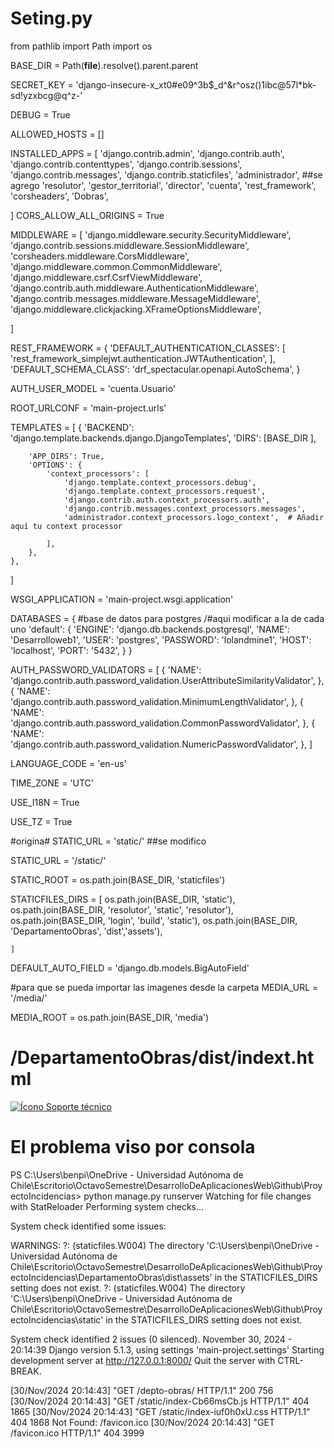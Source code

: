 # Seting.py 

from pathlib import Path
import os

BASE_DIR = Path(__file__).resolve().parent.parent



SECRET_KEY = 'django-insecure-x_xt0#e09^3b$_d^&r^osz()1ibc@57l*bk-sd!yzxbcg@q^z-'

DEBUG = True

ALLOWED_HOSTS = []




INSTALLED_APPS = [
    'django.contrib.admin',
    'django.contrib.auth',
    'django.contrib.contenttypes',
    'django.contrib.sessions',
    'django.contrib.messages',
    'django.contrib.staticfiles',
    'administrador', ##se agrego
    'resolutor',
    'gestor_territorial',
    'director',
    'cuenta',
    'rest_framework',
    'corsheaders',
    'Dobras',
    
]
CORS_ALLOW_ALL_ORIGINS = True

MIDDLEWARE = [
    'django.middleware.security.SecurityMiddleware',
    'django.contrib.sessions.middleware.SessionMiddleware',
    'corsheaders.middleware.CorsMiddleware',
    'django.middleware.common.CommonMiddleware',
    'django.middleware.csrf.CsrfViewMiddleware',
    'django.contrib.auth.middleware.AuthenticationMiddleware',
    'django.contrib.messages.middleware.MessageMiddleware',
    'django.middleware.clickjacking.XFrameOptionsMiddleware',

]

REST_FRAMEWORK = {
    'DEFAULT_AUTHENTICATION_CLASSES': [
        'rest_framework_simplejwt.authentication.JWTAuthentication',
    ],
    'DEFAULT_SCHEMA_CLASS': 'drf_spectacular.openapi.AutoSchema',
}

AUTH_USER_MODEL = 'cuenta.Usuario'

ROOT_URLCONF = 'main-project.urls'

TEMPLATES = [
    {
        'BACKEND': 'django.template.backends.django.DjangoTemplates',
        'DIRS': [BASE_DIR ],

        'APP_DIRS': True,
        'OPTIONS': {
            'context_processors': [
                'django.template.context_processors.debug',
                'django.template.context_processors.request',
                'django.contrib.auth.context_processors.auth',
                'django.contrib.messages.context_processors.messages',
                'administrador.context_processors.logo_context',  # Añadir aquí tu context processor

            ],
        },
    },
]

WSGI_APPLICATION = 'main-project.wsgi.application'



DATABASES = {  #base de datos para postgres /#aqui modificar a la de cada uno
    'default': {
        'ENGINE': 'django.db.backends.postgresql',
        'NAME': 'Desarrolloweb1',
        'USER': 'postgres',
        'PASSWORD': 'lolandmine1',
        'HOST': 'localhost',
        'PORT': '5432',
    }
}




AUTH_PASSWORD_VALIDATORS = [
    {
        'NAME': 'django.contrib.auth.password_validation.UserAttributeSimilarityValidator',
    },
    {
        'NAME': 'django.contrib.auth.password_validation.MinimumLengthValidator',
    },
    {
        'NAME': 'django.contrib.auth.password_validation.CommonPasswordValidator',
    },
    {
        'NAME': 'django.contrib.auth.password_validation.NumericPasswordValidator',
    },
]




LANGUAGE_CODE = 'en-us'

TIME_ZONE = 'UTC'

USE_I18N = True

USE_TZ = True




#origina# STATIC_URL = 'static/' ##se modifico

STATIC_URL = '/static/'

STATIC_ROOT = os.path.join(BASE_DIR, 'staticfiles')

STATICFILES_DIRS = [
    os.path.join(BASE_DIR, 'static'),
    os.path.join(BASE_DIR, 'resolutor', 'static', 'resolutor'),
    os.path.join(BASE_DIR, 'login', 'build', 'static'),
    os.path.join(BASE_DIR, 'DepartamentoObras', 'dist','assets'),
    
    ]




DEFAULT_AUTO_FIELD = 'django.db.models.BigAutoField'

#para que se pueda importar las imagenes desde la carpeta
MEDIA_URL = '/media/'

MEDIA_ROOT = os.path.join(BASE_DIR, 'media')

# /DepartamentoObras/dist/indext.html
<!DOCTYPE html>
<html lang="en">
  <head>
    <meta charset="UTF-8" />
    <meta name="viewport" content="width=device-width, initial-scale=1.0" />
    <title>Incidencias</title>
    <link
      href="https://cdn.jsdelivr.net/npm/bootstrap@5.3.0-alpha1/dist/css/bootstrap.min.css"
      rel="stylesheet"
    />
    <script type="module" crossorigin src="/static/index-Cb66msCb.js"></script>
    <link rel="stylesheet" crossorigin href="/static/index-iuf0h0xU.css">
  </head>
  <body>
    <div id="root"></div>
    <a href="http://localhost:3002/" class="btn btn-float">
      <img
        src="https://cdn-icons-png.freepik.com/512/2593/2593342.png"
        alt="Ícono"
        class="icono-btn"
      />
      Soporte técnico
    </a>
  </body>
</html>

# El problema viso por consola 
PS C:\Users\benpi\OneDrive - Universidad Autónoma de Chile\Escritorio\OctavoSemestre\DesarrolloDeAplicacionesWeb\Github\ProyectoIncidencias> python manage.py runserver
Watching for file changes with StatReloader
Performing system checks...

System check identified some issues:

WARNINGS:
?: (staticfiles.W004) The directory 'C:\Users\benpi\OneDrive - Universidad Autónoma de Chile\Escritorio\OctavoSemestre\DesarrolloDeAplicacionesWeb\Github\ProyectoIncidencias\DepartamentoObras\dist\assets' in the STATICFILES_DIRS setting does not exist.
?: (staticfiles.W004) The directory 'C:\Users\benpi\OneDrive - Universidad Autónoma de Chile\Escritorio\OctavoSemestre\DesarrolloDeAplicacionesWeb\Github\ProyectoIncidencias\static' in the STATICFILES_DIRS setting does not exist.

System check identified 2 issues (0 silenced).
November 30, 2024 - 20:14:39
Django version 5.1.3, using settings 'main-project.settings'
Starting development server at http://127.0.0.1:8000/
Quit the server with CTRL-BREAK.

[30/Nov/2024 20:14:43] "GET /depto-obras/ HTTP/1.1" 200 756
[30/Nov/2024 20:14:43] "GET /static/index-Cb66msCb.js HTTP/1.1" 404 1865
[30/Nov/2024 20:14:43] "GET /static/index-iuf0h0xU.css HTTP/1.1" 404 1868
Not Found: /favicon.ico
[30/Nov/2024 20:14:43] "GET /favicon.ico HTTP/1.1" 404 3999
#